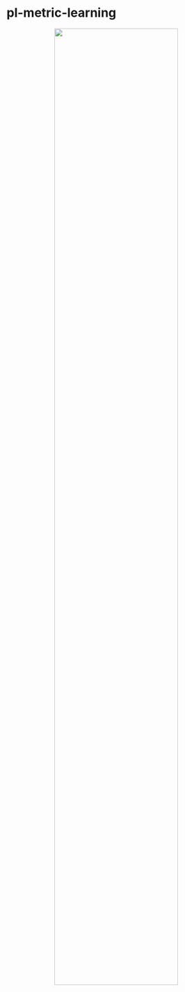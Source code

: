 # pl-metric-learning

<p align="center">
  <img src="https://user-images.githubusercontent.com/71377772/182391423-a6bd7d65-4a6b-4584-96bb-e87b8df5c713.gif" width=75% height=75% />
</p>

